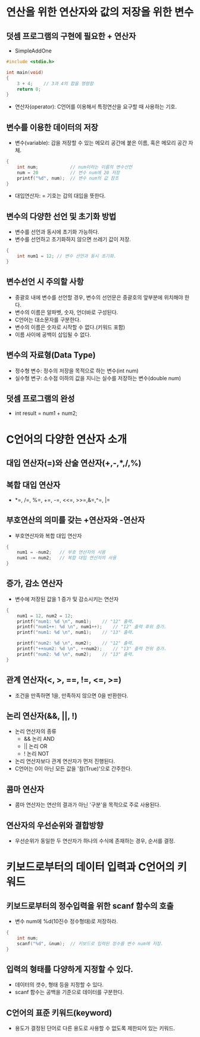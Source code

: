 # 연산을 위한 연산자와 값의 저장을 위한 변수
## 덧셈 프로그램의 구현에 필요한 + 연산자
* SimpleAddOne

```cpp
#include <stdio.h>

int main(void)
{
    3 + 4;    // 3과 4의 합을 명령함
    return 0;
}
```

* 연산자(operator): C언어를 이용해서 특정연산을 요구할 때 사용하는 기호.

## 변수를 이용한 데이터의 저장
* 변수(variable): 갑을 저장할 수 있는 메모리 공간에 붙은 이름, 혹은 메모리 공간 자체.

```cpp
{
    int num;            // num이라는 이름의 변수선언
    num = 20            // 변수 num에 20 저장
    printf("%d", num);  // 변수 num의 값 참조
}
```
* 대입연산자: = 기호는 갑의 대입을 뜻한다.

## 변수의 다양한 선언 및 초기화 방법
* 변수를 선언과 동시에 초기화 가능하다.
* 변수를 선언하고 초기화하지 않으면 쓰레기 값이 저장.
```cpp
{
    int num1 = 12; // 변수 선언과 동시 초기화.
}
```

## 변수선언 시 주의할 사항
* 중괄호 내에 변수를 선언할 경우, 변수의 선언문은 중괄호의 앞부분에 위치해야 한다.
* 변수의 이름은 알파벳, 숫자, 언더바로 구성된다.
* C언어는 대소문자를 구분한다.
* 변수의 이름은 숫자로 시작할 수 없다.(키워드 포함)
* 이름 사이에 공백이 삽입될 수 없다.

## 변수의 자료형(Data Type)
* 정수형 변수: 정수의 저장을 목적으로 하는 변수(int num)
* 실수형 변구: 소수점 이하의 값을 지니는 실수를 저장하는 변수(double num)

## 덧셈 프로그램의 완성
* int result = num1 + num2;

# C언어의 다양한 연산자 소개
## 대입 연산자(=)와 산술 연산자(+,-,*,/,%)

## 복합 대입 연산자
* *=, /=, %=, +=, -=, <<=, >>=,&=,^=, |=

## 부호연산의 의미를 갖는 +연산자와 -연산자
* 부호연산자와 복합 대입 연산자
```cpp
{
    num1 = -num2;   // 부호 연산자의 사용
    num1 -= num2;   // 복합 대입 연산자의 사용
}
```

## 증가, 감소 연산자
* 변수에 저장된 값을 1 증가 및 감소시키는 연산자

```cpp
{
    num1 = 12, num2 = 12;
    printf("num1: %d \n", num1);    // "12" 출력.
    printf("num1++: %d \n", num1++);    // "12" 출력 후위 증가.
    printf("num1: %d \n", num1);    // "13" 출력.

    printf("num2: %d \n", num2);    // "12" 출력.
    printf("++num2: %d \n", ++num2);    // "13" 출력 전위 증가.
    printf("num2: %d \n", num2);    // "13" 출력.
}
```
## 관계 연산자(<, >, ==, !=, <=, >=)
* 조건을 만족하면 1을, 만족하지 않으면 0을 반환한다.

## 논리 연산자(&&, ||, !)
* 논리 연산자의 종류
    + && 논리 AND
    + || 논리 OR
    + ! 논리 NOT
* 논리 연산자보다 관계 연산자가 먼저 진행된다.
* C언어는 0이 아닌 모든 값을 '참(True)'으로 간주한다.

## 콤마 연산자
* 콤마 연산자는 연산의 결과가 아닌 '구분'을 목적으로 주로 사용된다.

## 연산자의 우선순위와 결합방향
* 우선순위가 동일한 두 연산자가 하나의 수식에 존재하는 경우, 순서를 결정.

# 키보드로부터의 데이터 입력과 C언어의 키워드
## 키보드로부터의 정수입력을 위한 scanf 함수의 호출
* 변수 num에 %d(10진수 정수형태)로 저장하라.
```cpp
{
    int num;
    scanf("%d", &num);  // 키보드로 입력된 정수를 변수 num에 저장.
}
```
## 입력의 형태를 다양하게 지정할 수 있다.
* 데이터의 갯수, 형태 등을 지정할 수 있다.
* scanf 함수는 공백을 기준으로 데이터를 구분한다.

## C언어의 표준 키워드(keyword)
* 용도가 결정된 단어로 다른 용도로 사용할 수 없도록 제한되어 있는 키워드.



